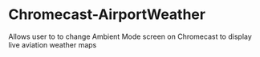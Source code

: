 # Chromecast-AirportWeather
Allows user to to change Ambient Mode screen on Chromecast to display live aviation weather maps
